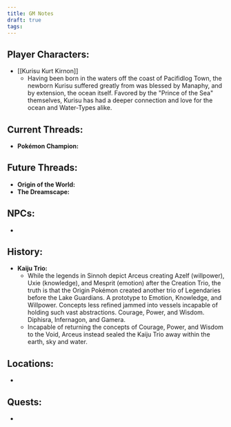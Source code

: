 ```yaml
---
title: GM Notes
draft: true
tags:
---
```

## Player Characters:
- [[Kurisu Kurt Kirnon]]
	- Having been born in the waters off the coast of Pacifidlog Town, the newborn Kurisu suffered greatly from  was blessed by Manaphy, and by extension, the ocean itself. Favored by the "Prince of the Sea" themselves, Kurisu has had a deeper connection and love for the ocean and Water-Types alike. 

## Current Threads:
- **Pokémon Champion:**

## Future Threads:
- **Origin of the World:**
- **The Dreamscape:** 

## NPCs:
- 

## History:
- **Kaiju Trio:**
	- While the legends in Sinnoh depict Arceus creating Azelf (willpower), Uxie (knowledge), and Mesprit (emotion) after the Creation Trio, the truth is that the Origin Pokémon created another trio of Legendaries before the Lake Guardians. A prototype to Emotion, Knowledge, and Willpower. Concepts less refined jammed into vessels incapable of holding such vast abstractions. Courage, Power, and Wisdom. Diphisra, Infernagon, and Gamera.
	- Incapable of returning the concepts of Courage, Power, and Wisdom to the Void, Arceus instead sealed the Kaiju Trio away within the earth, sky and water.

## Locations:
- 

## Quests:
- 
